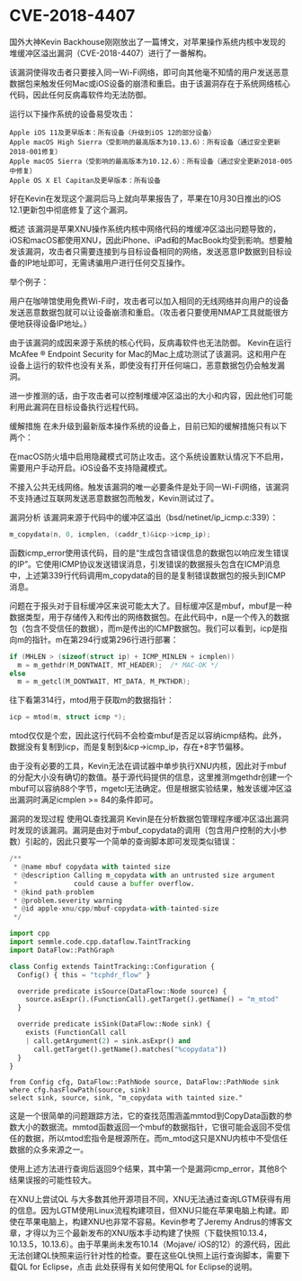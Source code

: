 # CVE-2018-4407
国外大神Kevin Backhouse刚刚放出了一篇博文，对苹果操作系统内核中发现的堆缓冲区溢出漏洞（CVE-2018-4407）进行了一番解构。

该漏洞使得攻击者只要接入同一Wi-Fi网络，即可向其他毫不知情的用户发送恶意数据包来触发任何Mac或iOS设备的崩溃和重启。由于该漏洞存在于系统网络核心代码，因此任何反病毒软件均无法防御。

运行以下操作系统的设备易受攻击：
```
Apple iOS 11及更早版本：所有设备（升级到iOS 12的部分设备）
Apple macOS High Sierra（受影响的最高版本为10.13.6）：所有设备（通过安全更新2018-001修复）
Apple macOS Sierra（受影响的最高版本为10.12.6）：所有设备（通过安全更新2018-005中修复）
Apple OS X El Capitan及更早版本：所有设备
```

好在Kevin在发现这个漏洞后马上就向苹果报告了，苹果在10月30日推出的iOS 12.1更新包中彻底修复了这个漏洞。

概述
该漏洞是苹果XNU操作系统内核中网络代码的堆缓冲区溢出问题导致的，iOS和macOS都使用XNU，因此iPhone、iPad和的MacBook均受到影响。想要触发该漏洞，攻击者只需要连接到与目标设备相同的网络，发送恶意IP数据到目标设备的IP地址即可，无需诱骗用户进行任何交互操作。



举个例子：

用户在咖啡馆使用免费Wi-Fi时，攻击者可以加入相同的无线网络并向用户的设备发送恶意数据包就可以让设备崩溃和重启。（攻击者只要使用NMAP工具就能很方便地获得设备IP地址。）

由于该漏洞的成因来源于系统的核心代码，反病毒软件也无法防御。 Kevin在运行McAfee ® Endpoint Security for Mac的Mac上成功测试了该漏洞。这和用户在设备上运行的软件也没有关系，即使没有打开任何端口，恶意数据包仍会触发漏洞。

进一步推测的话，由于攻击者可以控制堆缓冲区溢出的大小和内容，因此他们可能利用此漏洞在目标设备执行远程代码。

缓解措施
在未升级到最新版本操作系统的设备上，目前已知的缓解措施只有以下两个：

在macOS防火墙中启用隐藏模式可防止攻击。这个系统设置默认情况下不启用，需要用户手动开启。iOS设备不支持隐藏模式。

不接入公共无线网络。触发该漏洞的唯一必要条件是处于同一Wi-Fi网络，该漏洞不支持通过互联网发送恶意数据包而触发，Kevin测试过了。

漏洞分析
该漏洞来源于代码中的缓冲区溢出（bsd/netinet/ip_icmp.c:339）：
```c
m_copydata(n, 0, icmplen, (caddr_t)&icp->icmp_ip);
```
函数icmp_error使用该代码，目的是“生成包含错误信息的数据包以响应发生错误的IP”。它使用ICMP协议发送错误消息，引发错误的数据报头包含在ICMP消息中，上述第339行代码调用m_copydata的目的是复制错误数据包的报头到ICMP消息。

问题在于报头对于目标缓冲区来说可能太大了。目标缓冲区是mbuf，mbuf是一种数据类型，用于存储传入和传出的网络数据包。在此代码中，n是一个传入的数据包（包含不受信任的数据），而m是传出的ICMP数据包。我们可以看到，icp是指向m的指针。m在第294行或第296行进行部署：

```c
if (MHLEN > (sizeof(struct ip) + ICMP_MINLEN + icmplen))
  m = m_gethdr(M_DONTWAIT, MT_HEADER);  /* MAC-OK */
else
  m = m_getcl(M_DONTWAIT, MT_DATA, M_PKTHDR);
```
往下看第314行，mtod用于获取m的数据指针：

```c
icp = mtod(m, struct icmp *);
```
mtod仅仅是个宏，因此这行代码不会检查mbuf是否足以容纳icmp结构。此外，数据没有复制到icp，而是复制到&icp->icmp_ip，存在+8字节偏移。

由于没有必要的工具，Kevin无法在调试器中单步执行XNU内核，因此对于mbuf的分配大小没有确切的数值。基于源代码提供的信息，这里推测mgethdr创建一个mbuf可以容纳88个字节，mgetcl无法确定。但是根据实验结果，触发该缓冲区溢出漏洞时满足icmplen >= 84的条件即可。

漏洞的发现过程
使用QL查找漏洞
Kevin是在分析数据包管理程序缓冲区溢出漏洞时发现的该漏洞。漏洞是由对于mbuf_copydata的调用（包含用户控制的大小参数）引起的，因此只要写一个简单的查询脚本即可发现类似错误：
```python
/**
 * @name mbuf copydata with tainted size
 * @description Calling m_copydata with an untrusted size argument
 *              could cause a buffer overflow.
 * @kind path-problem
 * @problem.severity warning
 * @id apple-xnu/cpp/mbuf-copydata-with-tainted-size
 */

import cpp
import semmle.code.cpp.dataflow.TaintTracking
import DataFlow::PathGraph

class Config extends TaintTracking::Configuration {
  Config() { this = "tcphdr_flow" }

  override predicate isSource(DataFlow::Node source) {
    source.asExpr().(FunctionCall).getTarget().getName() = "m_mtod"
  }

  override predicate isSink(DataFlow::Node sink) {
    exists (FunctionCall call
    | call.getArgument(2) = sink.asExpr() and
      call.getTarget().getName().matches("%copydata"))
  }
}
```

```
from Config cfg, DataFlow::PathNode source, DataFlow::PathNode sink
where cfg.hasFlowPath(source, sink)
select sink, source, sink, "m_copydata with tainted size."
```
这是一个很简单的问题跟踪方法，它的查找范围涵盖mmtod到CopyData函数的参数大小的数据流。mmtod函数返回一个mbuf的数据指针，它很可能会返回不受信任的数据，所以mtod宏指令是根源所在。而m_mtod这只是XNU内核中不受信任数据的众多来源之一。

使用上述方法进行查询后返回9个结果，其中第一个是漏洞icmp_error，其他8个结果误报的可能性较大。

在XNU上尝试QL
与大多数其他开源项目不同，XNU无法通过查询LGTM获得有用的信息。因为LGTM使用Linux流程构建项目，但XNU只能在苹果电脑上构建。即使在苹果电脑上，构建XNU也非常不容易。Kevin参考了Jeremy Andrus的博客文章，才得以为三个最新发布的XNU版本手动构建了快照（下载快照10.13.4， 10.13.5，10.13.6）。由于苹果尚未发布10.14（Mojave/ iOS的12）的源代码，因此无法创建QL快照来运行针对性的检查。要在这些QL快照上运行查询脚本，需要下载QL for Eclipse，点击 此处获得有关如何使用QL for Eclipse的说明。